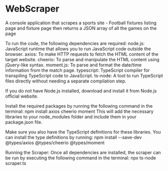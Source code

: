 # WebScraper
A console application that scrapes a sports site - Football fixtures listing page and fixture page then returns a JSON array of all the games on the page

To run the code, the following dependencies are required:
node.js: JavaScript runtime that allows you to run JavaScript code outside the browser.
axios: To make HTTP requests to fetch the HTML content of the target website.
cheerio: To parse and manipulate the HTML content using jQuery-like syntax.
moment.js: To parse and format the date/time information from the match page.
typescript: TypeScript compiler for transpiling TypeScript code to JavaScript.
ts-node: A tool to run TypeScript files directly without needing a separate compilation step.

If you do not have Node.js installed, download and install it from Node.js official website.

Install the required packages by running the following command in the terminal:
npm install axios cheerio moment
This will add the necessary libraries to your node_modules folder and include them in your package.json file.

Make sure you also have the TypeScript definitions for these libraries. You can install the type definitions by running:
npm install --save-dev @types/axios @types/cheerio @types/moment

Running the Scraper:
Once all dependencies are installed, the scraper can be run by executing the following command in the terminal:
npx ts-node scraper.ts